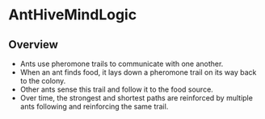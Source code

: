 # AntHiveMindLogic

## Overview

* Ants use pheromone trails to communicate with one another. 
* When an ant finds food, it lays down a pheromone trail on its way back to the colony.
* Other ants sense this trail and follow it to the food source.
* Over time, the strongest and shortest paths are reinforced by multiple ants following and reinforcing the same trail.
